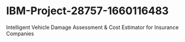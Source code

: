 # IBM-Project-28757-1660116483
Intelligent Vehicle Damage Assessment &amp; Cost Estimator for Insurance Companies

